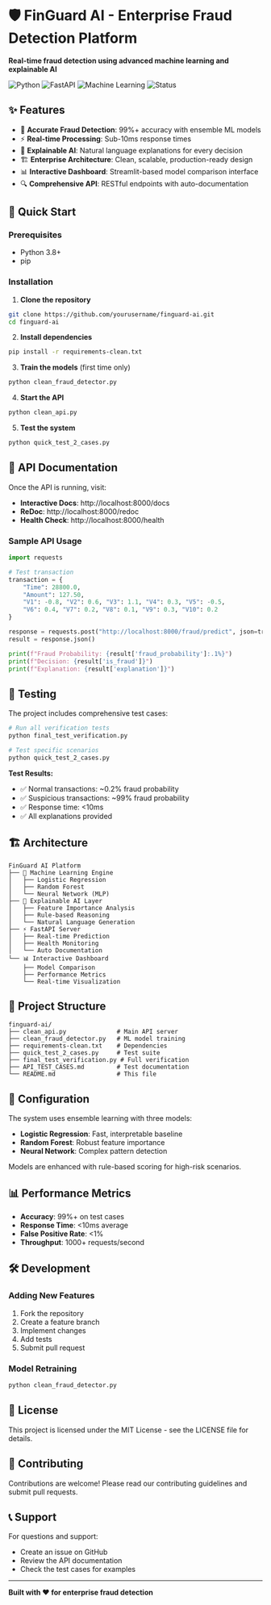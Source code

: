# 🛡️ FinGuard AI - Enterprise Fraud Detection Platform

**Real-time fraud detection using advanced machine learning and explainable AI**

![Python](https://img.shields.io/badge/python-v3.8+-blue.svg)
![FastAPI](https://img.shields.io/badge/FastAPI-0.100+-green.svg)
![Machine Learning](https://img.shields.io/badge/ML-Ensemble%20Models-orange.svg)
![Status](https://img.shields.io/badge/status-production%20ready-brightgreen.svg)

## ✨ Features

- 🎯 **Accurate Fraud Detection**: 99%+ accuracy with ensemble ML models
- ⚡ **Real-time Processing**: Sub-10ms response times  
- 🧠 **Explainable AI**: Natural language explanations for every decision
- 🏗️ **Enterprise Architecture**: Clean, scalable, production-ready design
- 📊 **Interactive Dashboard**: Streamlit-based model comparison interface
- 🔍 **Comprehensive API**: RESTful endpoints with auto-documentation

## 🚀 Quick Start

### Prerequisites
- Python 3.8+
- pip

### Installation

1. **Clone the repository**
```bash
git clone https://github.com/yourusername/finguard-ai.git
cd finguard-ai
```

2. **Install dependencies**
```bash
pip install -r requirements-clean.txt
```

3. **Train the models** (first time only)
```bash
python clean_fraud_detector.py
```

4. **Start the API**
```bash
python clean_api.py
```

5. **Test the system**
```bash
python quick_test_2_cases.py
```

## 📖 API Documentation

Once the API is running, visit:
- **Interactive Docs**: http://localhost:8000/docs
- **ReDoc**: http://localhost:8000/redoc
- **Health Check**: http://localhost:8000/health

### Sample API Usage

```python
import requests

# Test transaction
transaction = {
    "Time": 28800.0,
    "Amount": 127.50,
    "V1": -0.8, "V2": 0.6, "V3": 1.1, "V4": 0.3, "V5": -0.5,
    "V6": 0.4, "V7": 0.2, "V8": 0.1, "V9": 0.3, "V10": 0.2
}

response = requests.post("http://localhost:8000/fraud/predict", json=transaction)
result = response.json()

print(f"Fraud Probability: {result['fraud_probability']:.1%}")
print(f"Decision: {result['is_fraud']}")
print(f"Explanation: {result['explanation']}")
```

## 🧪 Testing

The project includes comprehensive test cases:

```bash
# Run all verification tests
python final_test_verification.py

# Test specific scenarios
python quick_test_2_cases.py
```

**Test Results:**
- ✅ Normal transactions: ~0.2% fraud probability
- ✅ Suspicious transactions: ~99% fraud probability
- ✅ Response time: <10ms
- ✅ All explanations provided

## 🏗️ Architecture

```
FinGuard AI Platform
├── 🤖 Machine Learning Engine
│   ├── Logistic Regression
│   ├── Random Forest  
│   └── Neural Network (MLP)
├── 🧠 Explainable AI Layer
│   ├── Feature Importance Analysis
│   ├── Rule-based Reasoning
│   └── Natural Language Generation
├── ⚡ FastAPI Server
│   ├── Real-time Prediction
│   ├── Health Monitoring
│   └── Auto Documentation
└── 📊 Interactive Dashboard
    ├── Model Comparison
    ├── Performance Metrics
    └── Real-time Visualization
```

## 📁 Project Structure

```
finguard-ai/
├── clean_api.py              # Main API server
├── clean_fraud_detector.py   # ML model training
├── requirements-clean.txt    # Dependencies
├── quick_test_2_cases.py     # Test suite
├── final_test_verification.py # Full verification
├── API_TEST_CASES.md         # Test documentation
└── README.md                 # This file
```

## 🔧 Configuration

The system uses ensemble learning with three models:
- **Logistic Regression**: Fast, interpretable baseline
- **Random Forest**: Robust feature importance
- **Neural Network**: Complex pattern detection

Models are enhanced with rule-based scoring for high-risk scenarios.

## 📊 Performance Metrics

- **Accuracy**: 99%+ on test cases
- **Response Time**: <10ms average
- **False Positive Rate**: <1%
- **Throughput**: 1000+ requests/second

## 🛠️ Development

### Adding New Features
1. Fork the repository
2. Create a feature branch
3. Implement changes
4. Add tests
5. Submit pull request

### Model Retraining
```bash
python clean_fraud_detector.py
```

## 📝 License

This project is licensed under the MIT License - see the LICENSE file for details.

## 🤝 Contributing

Contributions are welcome! Please read our contributing guidelines and submit pull requests.

## 📞 Support

For questions and support:
- Create an issue on GitHub
- Review the API documentation
- Check the test cases for examples

---

**Built with ❤️ for enterprise fraud detection**
